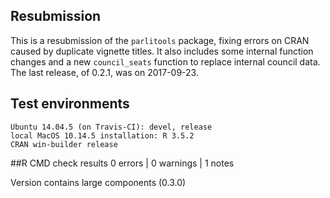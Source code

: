 

## Resubmission

This is a resubmission of the `parlitools` package, fixing errors on CRAN 
caused by duplicate vignette titles. It also includes some internal function 
changes and a new `council_seats` function to replace internal council data.
The last release, of 0.2.1, was on 2017-09-23.

## Test environments

    Ubuntu 14.04.5 (on Travis-CI): devel, release
    local MacOS 10.14.5 installation: R 3.5.2
    CRAN win-builder release

##R CMD check results 0 errors | 0 warnings | 1 notes

Version contains large components (0.3.0)